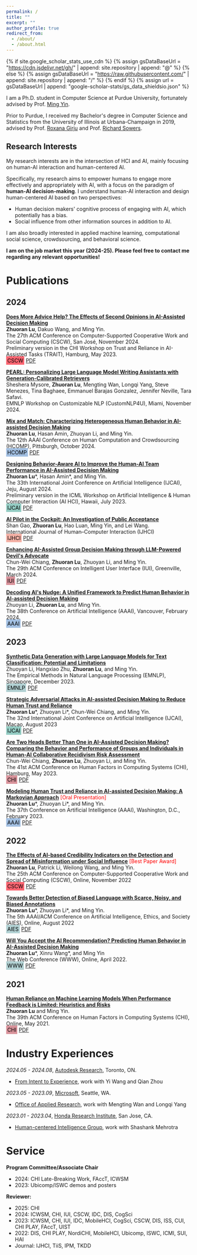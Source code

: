 ```yaml
---
permalink: /
title: ""
excerpt: ""
author_profile: true
redirect_from: 
  - /about/
  - /about.html
---
```


{% if site.google_scholar_stats_use_cdn %}
{% assign gsDataBaseUrl = "https://cdn.jsdelivr.net/gh/" | append: site.repository | append: "@" %}
{% else %}
{% assign gsDataBaseUrl = "https://raw.githubusercontent.com/" | append: site.repository | append: "/" %}
{% endif %}
{% assign url = gsDataBaseUrl | append: "google-scholar-stats/gs_data_shieldsio.json" %}

<span class='anchor' id='about-me'></span>

I am a Ph.D. student in Computer Science at Purdue University, fortunately advised by
Prof. [Ming Yin](http://mingyin.org/).

Prior to Purdue, I received my Bachelor's degree in Computer Science and Statistics from the University of Illinois at
Urbana-Champaign in 2019, advised by Prof. [Roxana Girju](https://linguistics.illinois.edu/directory/profile/girju) and
Prof. [Richard Sowers](http://publish.illinois.edu/r-sowers/).


## Research Interests

My research interests are in the intersection of HCI and AI, mainly focusing on human-AI interaction and human-centered AI. 

Specifically, my research aims to empower humans to engage more effectively and appropriately with AI, with a focus on the paradigm of **human-AI decision-making**. I understand human-AI interaction and design human-centered AI based on two perspectives:
- Human decision makers' cognitive process of engaging with AI, which potentially has a bias.
- Social influence from other information sources in addition to AI.

I am also broadly interested in applied machine learning, computational social science, crowdsourcing, and behavioral science.

**I am on the job market this year (2024-25). Please feel free to contact me regarding any relevant opportunities!**


<!-- 
My research interest includes neural machine translation and computer vision. I have published more than 100 papers at the top international AI conferences with total <a href='https://scholar.google.com/citations?user=DhtAFkwAAAAJ'>google scholar citations <strong><span id='total_cit'>260000+</span></strong></a> (You can also use google scholar badge <a href='https://scholar.google.com/citations?user=DhtAFkwAAAAJ'><img src="https://img.shields.io/endpoint?url={{ url | url_encode }}&logo=Google%20Scholar&labelColor=f6f6f6&color=9cf&style=flat&label=citations"></a>). -->


<!-- # 🔥 News
- *2022.02*: &nbsp;🎉🎉 Zhuoran dolor sit amet, consectetur adipiscing elit. Vivamus ornare aliquet ipsum, ac tempus justo dapibus sit amet. 
- *2022.02*: &nbsp;🎉🎉 Zhuoran ipsum dolor sit amet, consectetur adipiscing elit. Vivamus ornare aliquet ipsum, ac tempus justo dapibus sit amet.  -->

# Publications 

<!-- <div class='paper-box'> -->
<!-- <div class='paper-box-image'>
<div> -->
<!-- <div class="badge">CVPR 2016</div> -->

<!-- <img src='images/500x300.png' alt="sym" width="100%"> -->

<!-- </div>

</div> -->
<!-- <div class='paper-box-text' markdown="1">

<strong>[Does More Advice Help? The Effects of Second Opinions in AI-Assisted Decision Making](../files/second-camera.pdf)</strong><br>
**Zhuoran Lu**, Dakuo Wang, and Ming Yin.<br>
The 27th ACM Conference on Computer-Supported Cooperative Work and Social Computing (CSCW), San José, November 2024.<br>
Preliminary version in the CHI Workshop on Trust and Reliance in AI-Assisted Tasks (TRAIT), Hamburg, May 2023.<br>
<a style="background-color: #FB6571; color: black; padding: 3px; text-decoration: none;">CSCW</a> <a href="../">PDF</a>

</div> -->


<div class='paper-box-text' markdown="1">

## 2024

<strong>[Does More Advice Help? The Effects of Second Opinions in AI-Assisted Decision Making](../files/second-camera.pdf)</strong><br>
**Zhuoran Lu**, Dakuo Wang, and Ming Yin.<br>
The 27th ACM Conference on Computer-Supported Cooperative Work and Social Computing (CSCW), San José, November 2024.<br>
Preliminary version in the CHI Workshop on Trust and Reliance in AI-Assisted Tasks (TRAIT), Hamburg, May 2023.<br>
<a style="background-color: #FB6571; color: black; padding: 3px; text-decoration: none;">CSCW</a> <a href="../">PDF</a>

<strong>[PEARL: Personalizing Large Language Model Writing Assistants with Generation-Calibrated Retrievers]() </strong><br>
Sheshera Mysore, **Zhuoran Lu**, Mengting Wan, Longqi Yang, Steve Menezes, Tina Baghaee, Emmanuel Barajas Gonzalez, Jennifer Neville, Tara Safavi.<br>
EMNLP Workshop on Customizable NLP (CustomNLP4U), Miami, November 2024.

<strong>[Mix and Match: Characterizing Heterogeneous Human Behavior in AI-assisted Decision Making]()</strong><br>
**Zhuoran Lu**, Hasan Amin, Zhuoyan Li, and Ming Yin.<br>
The 12th AAAI Conference on Human Computation and Crowdsourcing (HCOMP), Pittsburgh, October 2024.<br>
<a style="background-color: #A2BFE1; color: black; padding: 3px; text-decoration: none;">HCOMP</a> <a href="../">PDF</a>

<strong>[Designing Behavior-Aware AI to Improve the Human-AI Team Performance in AI-Assisted Decision Making]()</strong><br>
**Zhuoran Lu**\*, Hasan Amin*, and Ming Yin.<br>
The 33th International Joint Conference on Artificial Intelligence (IJCAI), Jeju, August 2024.<br>
Preliminary version in the ICML Workshop on Artificial Intelligence & Human Computer Interaction (AI HCI), Hawaii, July 2023.<br>
<a style="background-color: #94CCC3; color: black; padding: 3px; text-decoration: none;">IJCAI</a> <a href="../">PDF</a>

<strong>[AI Pilot in the Cockpit: An Investigation of Public Acceptance]()</strong><br>
Shan Gao, **Zhuoran Lu**, Hao Luan, Ming Yin, and Lei Wang.<br>
International Journal of Human–Computer Interaction (IJHCI) <br>
<a style="background-color: #F4B0A5; color: black; padding: 3px; text-decoration: none;">IJHCI</a> <a href="../">PDF</a>

<strong>[Enhancing AI-Assisted Group Decision Making through LLM-Powered Devil's Advocate]()</strong><br>
Chun-Wei Chiang, **Zhuoran Lu**, Zhuoyan Li, and Ming Yin.<br>
The 29th ACM Conference on Intelligent User Interface (IUI), Greenville, March 2024.<br>
<a style="background-color: #D9939B; color: black; padding: 3px; text-decoration: none;">IUI</a> <a href="../">PDF</a>

<strong>[Decoding AI's Nudge: A Unified Framework to Predict Human Behavior in AI-assisted Decision Making]()</strong><br>
Zhuoyan Li, **Zhuoran Lu**, and Ming Yin.<br>
The 38th Conference on Artificial Intelligence (AAAI), Vancouver, February 2024.<br>
<a style="background-color: #A2BFE1; color: black; padding: 3px; text-decoration: none;">AAAI</a> <a href="../">PDF</a>

## 2023

<strong>[Synthetic Data Generation with Large Language Models for Text Classification: Potential and Limitations]()</strong><br>
Zhuoyan Li, Hangxiao Zhu, **Zhuoran Lu**, and Ming Yin.<br>
The Empirical Methods in Natural Language Processing (EMNLP), Singapore, December 2023.<br>
<a style="background-color: #B2D1D3; color: black; padding: 3px; text-decoration: none;">EMNLP</a> <a href="../">PDF</a>

<strong>[Strategic Adversarial Attacks in AI-assisted Decision Making to Reduce Human Trust and Reliance](../files/IJCAI__23_Confidence_Attack.pdf)</strong><br>
**Zhuoran Lu**\*, Zhuoyan Li\*, Chun-Wei Chiang, and Ming Yin.<br>
The 32nd International Joint Conference on Artificial Intelligence (IJCAI), Macao, August 2023<br>
<a style="background-color: #94CCC3; color: black; padding: 3px; text-decoration: none;">IJCAI</a> <a href="../">PDF</a>

<strong>[Are Two Heads Better Than One in AI-Assisted Decision Making? Comparing the Behavior and Performance of Groups and Individuals in Human-AI Collaborative Recidivism Risk Assessment](../files/group-camera.pdf)</strong><br>
Chun-Wei Chiang, **Zhuoran Lu**, Zhuoyan Li, and Ming Yin.<br>
The 41st ACM Conference on Human Factors in Computing Systems (CHI), Hamburg, May 2023.<br>
<a style="background-color: #D9939B; color: black; padding: 3px; text-decoration: none;">CHI</a> <a href="../">PDF</a>

<strong>[Modeling Human Trust and Reliance in AI-assisted Decision Making: A Markovian Approach](../files/TrustModel.pdf)</strong><span style="color:red"> [Oral Presentation]</span><br>
**Zhuoran Lu**\*, Zhuoyan Li\*, and Ming Yin.<br>
The 37th Conference on Artificial Intelligence (AAAI), Washington, D.C., February 2023.<br>
<a style="background-color: #A2BFE1; color: black; padding: 3px; text-decoration: none;">AAAI</a> <a href="../">PDF</a>

## 2022

<strong>[The Effects of AI-based Credibility Indicators on the Detection and Spread of Misinformation under Social Influence](../files/misinformation.pdf)</strong><span style="color:red"> [Best Paper Award]</span><br>
**Zhuoran Lu**, Patrick Li, Weilong Wang, and Ming Yin.<br>
The 25th ACM Conference on Computer-Supported Cooperative Work and Social Computing (CSCW), Online, November 2022<br>
<a style="background-color: #FB6571; color: black; padding: 3px; text-decoration: none;">CSCW</a> <a href="../">PDF</a>

<strong>[Towards Better Detection of Biased Language with Scarce, Noisy, and Biased Annotations](../files/cleare.pdf)</strong> <br>
**Zhuoran Lu**\*, Zhuoyan Li\*, and Ming Yin.<br>
The 5th AAAI/ACM Conference on Artificial Intelligence, Ethics, and Society (AIES), Online, August 2022<br>
<a style="background-color: #B2D1D3; color: black; padding: 3px; text-decoration: none;">AIES</a> <a href="../">PDF</a>

<strong>[Will You Accept the AI Recommendation? Predicting Human Behavior in AI-Assisted Decision Making](../files/WWW_HAI_model.pdf)</strong> <br>
**Zhuoran Lu**\*, Xinru Wang\*, and Ming Yin <br>
The Web Conference (WWW), Online, April 2022.<br>
<a style="background-color: #B2D1D3; color: black; padding: 3px; text-decoration: none;">WWW</a> <a href="../">PDF</a>

## 2021

<strong>[Human Reliance on Machine Learning Models When Performance Feedback is Limited: Heuristics and Risks](../files/reliance.pdf)</strong><br>
**Zhuoran Lu** and Ming Yin.<br>
The 39th ACM Conference on Human Factors in Computing Systems (CHI), Online, May 2021.<br>
<a style="background-color: #D9939B; color: black; padding: 3px; text-decoration: none;">CHI</a> <a href="../">PDF</a>


<!-- [**Project**](https://scholar.google.com/citations?view_op=view_citation&hl=zh-CN&user=DhtAFkwAAAAJ&citation_for_view=DhtAFkwAAAAJ:ALROH1vI_8AC) <strong><span class='show_paper_citations' data='DhtAFkwAAAAJ:ALROH1vI_8AC'></span></strong> -->
<!-- - Zhuoran ipsum dolor sit amet, consectetur adipiscing elit. Vivamus ornare aliquet ipsum, ac tempus justo dapibus sit amet.  -->
</div>
<!-- </div> -->

<!-- - [Zhuoran ipsum dolor sit amet, consectetur adipiscing elit. Vivamus ornare aliquet ipsum, ac tempus justo dapibus sit amet](https://github.com), A, B, C, **CVPR 2020** -->

<!-- # 🎖 Honors and Awards
- *2021.10* Best 
- *2021.09* Zhuoran ipsum dolor sit amet, consectetur adipiscing elit. Vivamus ornare aliquet ipsum, ac tempus justo dapibus sit amet.  -->

<!-- # Educations
- *2019.06 - 2025.05 (Expected)*, Ph.D. in Computer Science, Purdue University
- *2017.01 - 2019.05*, B.S. in Computer Science and Statistics, University of Illinois at Urbana-Champaign

# Invited Talks
- *2021.06*, Zhuoran ipsum dolor sit amet, consectetur adipiscing elit. Vivamus ornare aliquet ipsum, ac tempus justo dapibus sit amet. 
- *2021.03*, Zhuoran ipsum dolor sit amet, consectetur adipiscing elit. Vivamus ornare aliquet ipsum, ac tempus justo dapibus sit amet.  \| [\[video\]](https://github.com/) -->

# Industry Experiences
*2024.05 - 2024.08*, [Autodesk Research](https://github.com/), Toronto, ON. <br>
- [From Intent to Experience](), work with Yi Wang and Qian Zhou<br>

*2023.05 - 2023.09*, [Microsoft](https://github.com/), Seattle, WA.<br>
- [Office of Applied Research](https://github.com/), work with Mengting Wan and Longqi Yang<br>

*2023.01 - 2023.04*, [Honda Research Institute](https://github.com/), San Jose, CA.<br>
- [Human-centered Intelligence Group](https://github.com/), work with Shashank Mehrotra<br>


# Service

**Program Committee/Associate Chair**<br>
- 2024: CHI Late-Breaking Work, FAccT, ICWSM<br>
- 2023: Ubicomp/ISWC demos and posters<br>

**Reviewer:**<br>
- 2025: CHI <br>
- 2024: ICWSM, CHI, IUI, CSCW, IDC, DIS, CogSci<br>
- 2023: ICWSM, CHI, IUI, IDC, MobileHCI, CogSci, CSCW, DIS, ISS, CUI, CHI PLAY, FAccT, UIST<br>
- 2022: DIS, CHI PLAY, NordiCHI, MobileHCI, Ubicomp, ISWC, ICMI, SUI, HAI<br>
- Journal: IJHCI, TiiS, IPM, TKDD<br>


